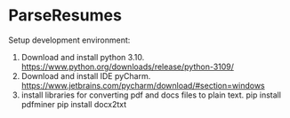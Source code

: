 # ParseResumes

Setup development environment:
1. Download and install python 3.10.
https://www.python.org/downloads/release/python-3109/
2. Download and install IDE pyCharm.
   https://www.jetbrains.com/pycharm/download/#section=windows
3. install libraries for converting pdf and docs files to plain text.
   pip install pdfminer
   pip install docx2txt


